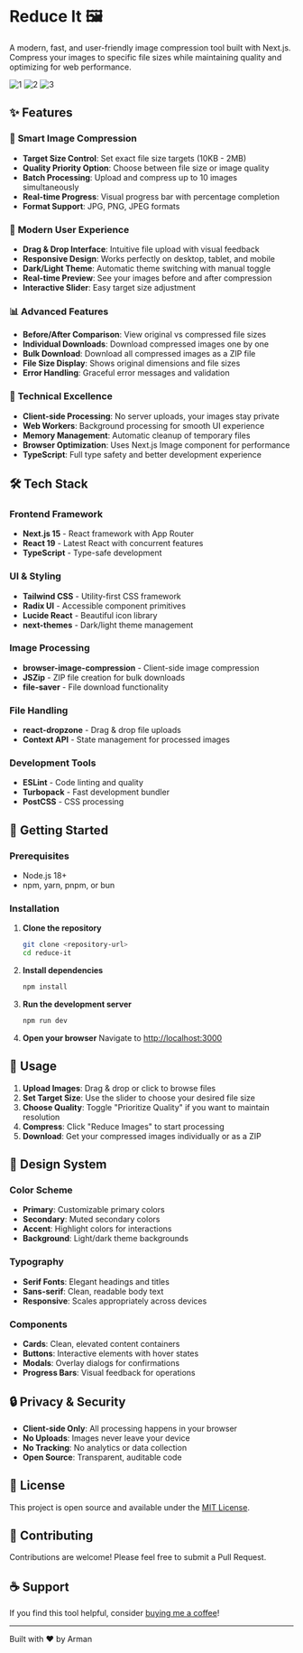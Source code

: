 # Reduce It 🖼️

A modern, fast, and user-friendly image compression tool built with Next.js. Compress your images to specific file sizes while maintaining quality and optimizing for web performance.

![1](https://github.com/user-attachments/assets/f2c031ec-5a61-46d5-a7a9-b01249f48ef2)
![2](https://github.com/user-attachments/assets/96cd79b4-1ca7-46ef-859e-efae8bb9c33e)
![3](https://github.com/user-attachments/assets/faa9065e-c335-4d8c-8c2c-5b74f11789ba)

## ✨ Features

### 🎯 **Smart Image Compression**
- **Target Size Control**: Set exact file size targets (10KB - 2MB)
- **Quality Priority Option**: Choose between file size or image quality
- **Batch Processing**: Upload and compress up to 10 images simultaneously
- **Real-time Progress**: Visual progress bar with percentage completion
- **Format Support**: JPG, PNG, JPEG formats

### 🎨 **Modern User Experience**
- **Drag & Drop Interface**: Intuitive file upload with visual feedback
- **Responsive Design**: Works perfectly on desktop, tablet, and mobile
- **Dark/Light Theme**: Automatic theme switching with manual toggle
- **Real-time Preview**: See your images before and after compression
- **Interactive Slider**: Easy target size adjustment

### 📊 **Advanced Features**
- **Before/After Comparison**: View original vs compressed file sizes
- **Individual Downloads**: Download compressed images one by one
- **Bulk Download**: Download all compressed images as a ZIP file
- **File Size Display**: Shows original dimensions and file sizes
- **Error Handling**: Graceful error messages and validation

### 🔧 **Technical Excellence**
- **Client-side Processing**: No server uploads, your images stay private
- **Web Workers**: Background processing for smooth UI experience
- **Memory Management**: Automatic cleanup of temporary files
- **Browser Optimization**: Uses Next.js Image component for performance
- **TypeScript**: Full type safety and better development experience

## 🛠️ Tech Stack

### **Frontend Framework**
- **Next.js 15** - React framework with App Router
- **React 19** - Latest React with concurrent features
- **TypeScript** - Type-safe development

### **UI & Styling**
- **Tailwind CSS** - Utility-first CSS framework
- **Radix UI** - Accessible component primitives
- **Lucide React** - Beautiful icon library
- **next-themes** - Dark/light theme management

### **Image Processing**
- **browser-image-compression** - Client-side image compression
- **JSZip** - ZIP file creation for bulk downloads
- **file-saver** - File download functionality

### **File Handling**
- **react-dropzone** - Drag & drop file uploads
- **Context API** - State management for processed images

### **Development Tools**
- **ESLint** - Code linting and quality
- **Turbopack** - Fast development bundler
- **PostCSS** - CSS processing

## 🚀 Getting Started

### Prerequisites
- Node.js 18+ 
- npm, yarn, pnpm, or bun

### Installation

1. **Clone the repository**
   ```bash
   git clone <repository-url>
   cd reduce-it
   ```

2. **Install dependencies**
   ```bash
   npm install
   ```

3. **Run the development server**
   ```bash
   npm run dev
   ```

4. **Open your browser**
   Navigate to [http://localhost:3000](http://localhost:3000)

## 📱 Usage

1. **Upload Images**: Drag & drop or click to browse files
2. **Set Target Size**: Use the slider to choose your desired file size
3. **Choose Quality**: Toggle "Prioritize Quality" if you want to maintain resolution
4. **Compress**: Click "Reduce Images" to start processing
5. **Download**: Get your compressed images individually or as a ZIP

## 🎨 Design System

### **Color Scheme**
- **Primary**: Customizable primary colors
- **Secondary**: Muted secondary colors  
- **Accent**: Highlight colors for interactions
- **Background**: Light/dark theme backgrounds

### **Typography**
- **Serif Fonts**: Elegant headings and titles
- **Sans-serif**: Clean, readable body text
- **Responsive**: Scales appropriately across devices

### **Components**
- **Cards**: Clean, elevated content containers
- **Buttons**: Interactive elements with hover states
- **Modals**: Overlay dialogs for confirmations
- **Progress Bars**: Visual feedback for operations

## 🔒 Privacy & Security

- **Client-side Only**: All processing happens in your browser
- **No Uploads**: Images never leave your device
- **No Tracking**: No analytics or data collection
- **Open Source**: Transparent, auditable code

## 📄 License

This project is open source and available under the [MIT License](LICENSE).

## 🤝 Contributing

Contributions are welcome! Please feel free to submit a Pull Request.

## ☕ Support

If you find this tool helpful, consider [buying me a coffee](https://buymeacoffee.com/darknebulax1)!

---

Built with ❤️ by Arman
